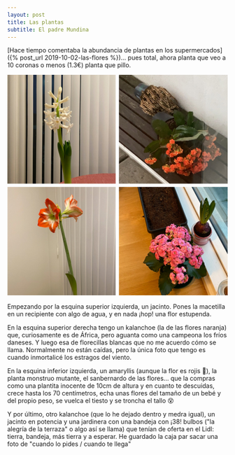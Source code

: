 ```yaml
---
layout: post
title: Las plantas
subtitle: El padre Mundina
---
```

[Hace tiempo comentaba la abundancia de plantas en los supermercados]({% post_url 2019-10-02-las-flores %})... pues total, ahora planta que veo a 10 coronas o menos (1.3€) planta que pillo. 

![La florería](/img/0029.JPG)

Empezando por la esquina superior izquierda, un jacinto. Pones la macetilla en un recipiente con algo de agua, y en nada ¡hop! una flor estupenda.

En la esquina superior derecha tengo un kalanchoe (la de las flores naranja) que, curiosamente es de África, pero aguanta como una campeona los fríos daneses. Y luego esa de florecillas blancas que no me acuerdo cómo se llama. Normalmente no están caídas, pero la única foto que tengo es cuando inmortalicé los estragos del viento.

En la esquina inferior izquierda, un amaryllis (aunque la flor es rojis 🥁), la planta monstruo mutante, el sanbernardo de las flores... que la compras como una plantita inocente de 10cm de altura y en cuanto te descuidas, crece hasta los 70 centímetros, echa unas flores del tamaño de un bebé y del propio peso, se vuelca el tiesto y se troncha el tallo 😵

Y por último, otro kalanchoe (que lo he dejado dentro y medra igual), un jacinto en potencia y una jardinera con una bandeja con ¡38! bulbos ("la alegría de la terraza" o algo así se llama) que tenían de oferta en el Lidl: tierra, bandeja, más tierra y a esperar. He guardado la caja par sacar una foto de "cuando lo pides / cuando te llega"